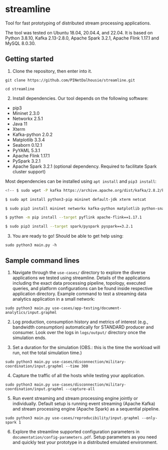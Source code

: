# streamline

Tool for fast prototyping of distributed stream processing applications.

The tool was tested on Ubuntu 18.04, 20.04.4, and 22.04. It is based on Python 3.8.10, Kafka 2.13-2.8.0, Apache Spark 3.2.1, Apache Flink 1.17.1 and MySQL 8.0.30.

## Getting started

1. Clone the repository, then enter into it.

```git clone https://github.com/PINetDalhousie/streamline.git```

```cd streamline```

2. Install dependencies. Our tool depends on the following software:

  - pip3
  - Mininet 2.3.0
  - Networkx 2.5.1
  - Java 11
  - Xterm
  - Kafka-python 2.0.2
  - Matplotlib 3.3.4
  - Seaborn 0.12.1
  - PyYAML 5.3.1
  - Apache Flink 1.17.1
  - PySpark 3.2.1
  - Apache Spark 3.2.1 (optional dependency. Required to facilitate Spark cluster support)

  Most dependencies can be installed using `apt install` and `pip3 install`:
  
  ```bash
  <!-- $ sudo wget -P kafka https://archive.apache.org/dist/kafka/2.8.2/kafka_2.13-2.8.2.tgz && sudo tar -xvf kafka/kafka_2.13-2.8.2.tgz -C kafka/ && sudo cp -R kafka/kafka_2.13-2.8.2/* kafka/ && sudo rm kafka/kafka_2.13-2.8.2.tgz && sudo rm -rf kafka/kafka_2.13-2.8.2 -->

  $ sudo apt install python3-pip mininet default-jdk xterm netcat
  
  $ sudo pip3 install mininet networkx kafka-python matplotlib python-snappy lz4 seaborn pyyaml seaborn

  $ python -m pip install --target pyflink apache-flink==1.17.1
  
  $ sudo pip3 install --target spark/pyspark pyspark==3.2.1
  ```

  3. You are ready to go! Should be able to get help using:

  ```sudo python3 main.py -h```
  
  ## Sample command lines
  
  1) Navigate through the ```use-cases/``` directory to explore the diverse applications we tested using streamline.  Details of the applications including the exact data processing pipeline, topology, executed queries, and platform configurations can be found inside respective application directory. Example command to test a streaming data analytics application in a small network: 
  
  ```sudo python3 main.py use-cases/app-testing/document-analytics/input.graphml```
  
  2) Log  production, consumption history and metrics of interest (e.g., bandwidth consumption) automatically for STANDARD producer and consumer. Look over the logs in `logs/output/` directory once the simulation ends.
    
  3) Set a duration for the simulation (OBS.: this is the time the workload will run, not the total simulation time.)

  ```sudo python3 main.py use-cases/disconnection/military-coordination/input.graphml --time 300```

  4) Capture the traffic of all the hosts while testing your application.

  ```sudo python3 main.py use-cases/disconnection/military-coordination/input.graphml --capture-all```

  5) Run event streaming and stream processing engine jointly or individually. Default setup is running event streaming (Apache Kafka) and stream processing engine (Apache Spark) as a sequential pipeline.

  ```sudo python3 main.py use-cases/reproducibility/input.graphml --only-spark 1```

  6) Explore the streamline supported configuration parameters in ```documentation/config-parameters.pdf```. Setup parameters as you need and quickly test your prototype in a distributed emulated environment.
